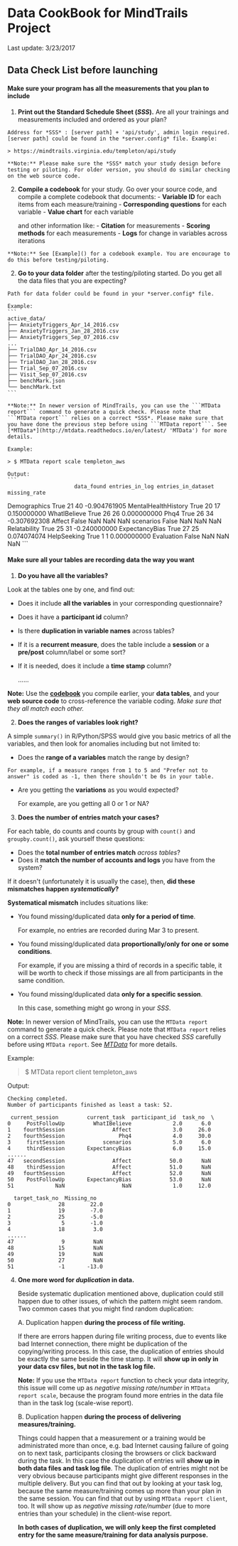 # Data CookBook for MindTrails Project

Last update: 3/23/2017

## Data Check List before launching

#### Make sure your program has all the measurements that you plan to include

  1. **Print out the Standard Schedule Sheet (*SSS*).** Are all your trainings and measurements included and ordered as your plan?

    Address for *SSS* : [server path] + 'api/study', admin login required. [server path] could be found in the *server.config* file. Example:

    > https://mindtrails.virginia.edu/templeton/api/study

    **Note:** Please make sure the *SSS* match your study design before testing or piloting. For older version, you should do similar checking on the web source code.

  2. **Compile a codebook** for your study. Go over your source code, and compile a complete codebook that documents:
    - **Variable ID** for each items from each measure/training
    - **Corresponding questions** for each variable
    - **Value chart** for each variable

      and other information like:
    - **Citation** for measurements
    - **Scoring methods** for each measurements
    - **Logs** for change in variables across iterations

    **Note:** See [Example]() for a codebook example. You are encourage to do this before testing/piloting.

  2. **Go to your data folder** after the testing/piloting started. Do you get all the data files that you are expecting?

    Path for data folder could be found in your *server.config* file.

    Example:
    ```
    active_data/
    ├── AnxietyTriggers_Apr_14_2016.csv
    ├── AnxietyTriggers_Jan_28_2016.csv
    ├── AnxietyTriggers_Sep_07_2016.csv
    ...
    ├── TrialDAO_Apr_14_2016.csv
    ├── TrialDAO_Apr_24_2016.csv
    ├── TrialDAO_Jan_28_2016.csv
    ├── Trial_Sep_07_2016.csv
    ├── Visit_Sep_07_2016.csv
    ├── benchMark.json
    └── benchMark.txt
    ```

    **Note:** In newer version of MindTrails, you can use the ```MTData report``` command to generate a quick check. Please note that ```MTData report``` relies on a correct *SSS*. Please make sure that you have done the previous step before using ```MTData report```. See [*MTData*](http://mtdata.readthedocs.io/en/latest/ 'MTData') for more details.

    Example:

    > $ MTData report scale templeton_aws

    Output:
    ```
                         data_found entries_in_log entries_in_dataset  missing_rate
Demographics              True             21                 40  -0.904761905
MentalHealthHistory       True             20                 17   0.150000000
WhatIBelieve              True             26                 26   0.000000000
Phq4                      True             26                 34  -0.307692308
Affect                   False            NaN                NaN           NaN
scenarios                False            NaN                NaN           NaN
Relatability              True             25                 31  -0.240000000
ExpectancyBias            True             27                 25   0.074074074
HelpSeeking               True              1                  1   0.000000000
Evaluation               False            NaN                NaN           NaN
    ```

#### Make sure all your tables are recording data the way you want
1. **Do you have all the variables?**

  Look at the tables one by one, and find out:
  - Does it include **all the variables** in your corresponding questionnaire?    
  - Does it have a **participant id** column?
  - Is there **duplication in variable names** across tables?
  - If it is a **recurrent measure**, does the table include a **session** or a **pre/post** column/label or some sort?
  - If it is needed, does it include a **time stamp** column?

    ......

  **Note:** Use the [**codebook**](#make-sure-that-your-program-has-all-the-measurements-that-you-plan-to-include:) you compile earlier, your **data tables**, and your **web source code** to cross-reference the variable coding. *Make sure that they all match each other.*

2. **Does the ranges of variables look right?**

  A simple ```summary()``` in R/Python/SPSS would give you basic metrics of all the variables, and then look for anomalies including but not limited to:
  -  Does the **range of a variables** match the range by design?

    For example, if a measure ranges from 1 to 5 and "Prefer not to answer" is coded as -1, then there shouldn't be 0s in your table.

  - Are you getting the **variations** as you would expected?

    For example, are you getting all 0 or 1 or NA?

3. **Does the number of entries match your cases?**

  For each table, do counts and counts by group with ```count()``` and ```groupby.count()```, ask yourself these questions:
  - Does the **total number of entries match** *across tables*?
  - Does it **match the number of accounts and logs** you have from the system?

  If it doesn't (unfortunately it is usually the case), then, **did these mismatches happen *systematically*?**

  **Systematical mismatch** includes situations like:
  - You found missing/duplicated data **only for a period of time**.

    For example, no entries are recorded during Mar 3 to present.
  - You found missing/duplicated data **proportionally/only for one or some conditions**.

    For example, if you are missing a third of records in a specific table, it will be worth to check if those missings are all from participants in the same condition.

  - You found missing/duplicated data **only for a specific session**.

    In this case, something might go wrong in your *SSS*.

  **Note:** In newer version of MindTrails, you can use the ```MTData report``` command to generate a quick check. Please note that ```MTData report``` relies on a correct *SSS*. Please make sure that you have checked *SSS* carefully before using ```MTData report```. See [*MTData*](http://mtdata.readthedocs.io/en/latest/ 'MTData') for more details.

  Example:
  > $ MTData report client templeton_aws

  Output:
  ```
  Checking completed.
Number of participants finished as least a task: 52.

   current_session         current_task  participant_id  task_no  \
0     PostFollowUp         WhatIBelieve             2.0      6.0   
1    fourthSession               Affect             3.0     26.0   
2    fourthSession                 Phq4             4.0     30.0   
3     firstSession            scenarios             5.0      6.0   
4     thirdSession       ExpectancyBias             6.0     15.0   
......
47   secondSession               Affect            50.0      NaN   
48    thirdSession               Affect            51.0      NaN   
49   fourthSession               Affect            52.0      NaN   
50    PostFollowUp       ExpectancyBias            53.0      NaN   
51             NaN                  NaN             1.0     12.0   

    target_task_no  Missing_no  
0               28        22.0  
1               19        -7.0  
2               25        -5.0  
3                5        -1.0  
4               18         3.0   
......  
47               9         NaN  
48              15         NaN  
49              19         NaN  
50              27         NaN  
51              -1       -13.0
  ```
4. **One more word for *duplication* in data.**

    Beside systematic duplication mentioned above, duplication could still happen due to other issues, of which the pattern might seem random. Two common cases that you might find random duplication:

    A. Duplication happen **during the process of file writing.**

      If there are errors happen during file writing process, due to events like bad Internet connection, there might be duplication of the copying/writing process. In this case, the duplication of entries should be exactly the same beside the time stamp. It will **show up in only in your data csv files, but not in the task log file.**

      **Note:** If you use the ```MTData report``` function to check your data integrity, this issue will come up as *negative missing rate/number* in ```MTData report scale```, because the program found more entries in the data file than in the task log (scale-wise report).

    B. Duplication happen **during the process of delivering measures/training.**

      Things could happen that a measurement or a training would be administrated more than once, e.g. bad Internet causing failure of going on to next task, participants closing the browsers or click backward during the task. In this case the duplication of entries will **show up in both data files and task log file**. The duplication of entries might not be very obvious because participants might give different responses in the multiple delivery. But you can find that out by looking at your task log, because the same measure/training comes up more than your plan in the same session. You can find that out by using ```MTData report client```, too. It will show up as *negative missing rate/number* (due to more entries than your schedule) in the client-wise report.

    **In both cases of duplication, we will only keep the first completed entry for the same measure/training for data analysis purpose.**
